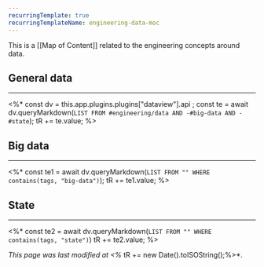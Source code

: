 ```yaml
---
recurringTemplate: true
recurringTemplateName: engineering-data-moc
---
```


This is a [[Map of Content]] related to the engineering concepts around data.

## General data
---
<%*
const dv = this.app.plugins.plugins["dataview"].api ;
const te = await dv.queryMarkdown(`LIST FROM #engineering/data AND -#big-data AND -#state`);
tR += te.value;
%>
## Big data
---
<%*
const te1 = await dv.queryMarkdown(`LIST FROM "" WHERE contains(tags, "big-data")`);
tR += te1.value;
%>
## State
---
<%*
const te2 = await dv.queryMarkdown(`LIST FROM "" WHERE contains(tags, "state")`)
tR += te2.value;
%>

*This page was last modified at <%* tR += new Date().toISOString();%>*.
